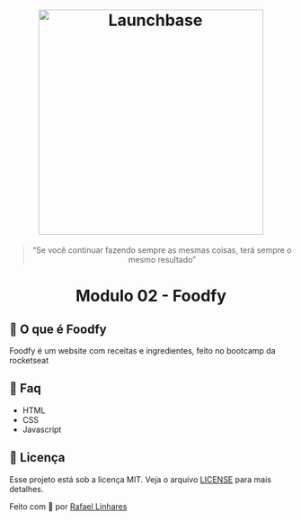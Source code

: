 <h1 align="center">
    <img alt="Launchbase" src="https://camo.githubusercontent.com/149256ed02c9054607878cd5f68d083ee99ae27d/68747470733a2f2f726f636b6574736561742d63646e2e73332d73612d656173742d312e616d617a6f6e6177732e636f6d2f6d6f636b75702e706e67" width="400px" />
</h1>

<blockquote align="center">“Se você continuar fazendo sempre as mesmas coisas, terá sempre o mesmo resultado”</blockquote>

<h1 align="center"> Modulo 02 - Foodfy </h1>

## :pizza: O que é Foodfy
Foodfy é um website com receitas e ingredientes, feito no bootcamp da rocketseat




## :email: Faq
- HTML
- CSS
- Javascript

## :memo: Licença
Esse projeto está sob a licença MIT. Veja o arquivo <a href="LICENSE">[LICENSE](/LICENSE) para mais detalhes.

    



Feito com :blue_heart: por [Rafael Linhares](https://www.linkedin.com/in/rafael-linhares-js/)
